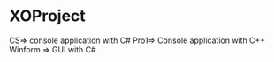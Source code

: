 # XOProject
CS=> console application with C#
Pro1=> Console application with C++
Winform => GUI with C#
